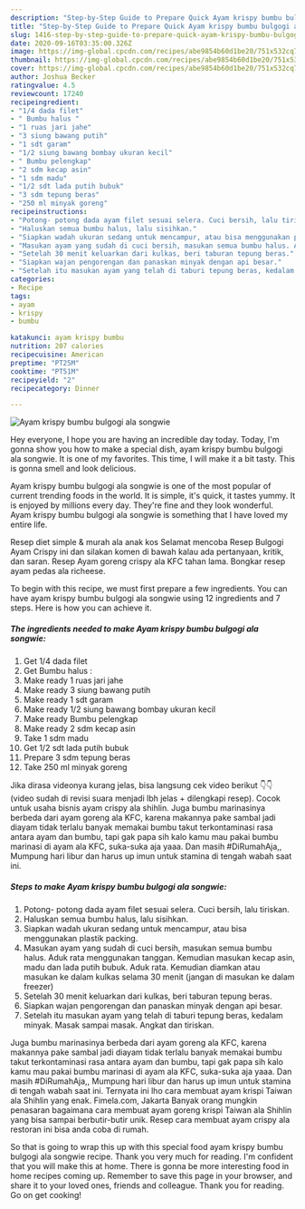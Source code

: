 ```yaml
---
description: "Step-by-Step Guide to Prepare Quick Ayam krispy bumbu bulgogi ala songwie"
title: "Step-by-Step Guide to Prepare Quick Ayam krispy bumbu bulgogi ala songwie"
slug: 1416-step-by-step-guide-to-prepare-quick-ayam-krispy-bumbu-bulgogi-ala-songwie
date: 2020-09-16T03:35:00.326Z
image: https://img-global.cpcdn.com/recipes/abe9854b60d1be20/751x532cq70/ayam-krispy-bumbu-bulgogi-ala-songwie-foto-resep-utama.jpg
thumbnail: https://img-global.cpcdn.com/recipes/abe9854b60d1be20/751x532cq70/ayam-krispy-bumbu-bulgogi-ala-songwie-foto-resep-utama.jpg
cover: https://img-global.cpcdn.com/recipes/abe9854b60d1be20/751x532cq70/ayam-krispy-bumbu-bulgogi-ala-songwie-foto-resep-utama.jpg
author: Joshua Becker
ratingvalue: 4.5
reviewcount: 17240
recipeingredient:
- "1/4 dada filet"
- " Bumbu halus "
- "1 ruas jari jahe"
- "3 siung bawang putih"
- "1 sdt garam"
- "1/2 siung bawang bombay ukuran kecil"
- " Bumbu pelengkap"
- "2 sdm kecap asin"
- "1 sdm madu"
- "1/2 sdt lada putih bubuk"
- "3 sdm tepung beras"
- "250 ml minyak goreng"
recipeinstructions:
- "Potong- potong dada ayam filet sesuai selera. Cuci bersih, lalu tiriskan."
- "Haluskan semua bumbu halus, lalu sisihkan."
- "Siapkan wadah ukuran sedang untuk mencampur, atau bisa menggunakan plastik packing."
- "Masukan ayam yang sudah di cuci bersih, masukan semua bumbu halus. Aduk rata menggunakan tanggan. Kemudian masukan kecap asin, madu dan lada putih bubuk. Aduk rata. Kemudian diamkan atau masukan ke dalam kulkas selama 30 menit (jangan di masukan ke dalam freezer)"
- "Setelah 30 menit keluarkan dari kulkas, beri taburan tepung beras."
- "Siapkan wajan pengorengan dan panaskan minyak dengan api besar."
- "Setelah itu masukan ayam yang telah di taburi tepung beras, kedalam minyak. Masak sampai masak. Angkat dan tiriskan."
categories:
- Recipe
tags:
- ayam
- krispy
- bumbu

katakunci: ayam krispy bumbu 
nutrition: 207 calories
recipecuisine: American
preptime: "PT25M"
cooktime: "PT51M"
recipeyield: "2"
recipecategory: Dinner

---
```



![Ayam krispy bumbu bulgogi ala songwie](https://img-global.cpcdn.com/recipes/abe9854b60d1be20/751x532cq70/ayam-krispy-bumbu-bulgogi-ala-songwie-foto-resep-utama.jpg)

Hey everyone, I hope you are having an incredible day today. Today, I'm gonna show you how to make a special dish, ayam krispy bumbu bulgogi ala songwie. It is one of my favorites. This time, I will make it a bit tasty. This is gonna smell and look delicious.

Ayam krispy bumbu bulgogi ala songwie is one of the most popular of current trending foods in the world. It is simple, it's quick, it tastes yummy. It is enjoyed by millions every day. They're fine and they look wonderful. Ayam krispy bumbu bulgogi ala songwie is something that I have loved my entire life.

Resep diet simple &amp; murah ala anak kos Selamat mencoba Resep Bulgogi Ayam Crispy ini dan silakan komen di bawah kalau ada pertanyaan, kritik, dan saran. Resep Ayam goreng crispy ala KFC tahan lama. Bongkar resep ayam pedas ala richeese.


To begin with this recipe, we must first prepare a few ingredients. You can have ayam krispy bumbu bulgogi ala songwie using 12 ingredients and 7 steps. Here is how you can achieve it.

<!--inarticleads1-->

##### The ingredients needed to make Ayam krispy bumbu bulgogi ala songwie:

1. Get 1/4 dada filet
1. Get  Bumbu halus :
1. Make ready 1 ruas jari jahe
1. Make ready 3 siung bawang putih
1. Make ready 1 sdt garam
1. Make ready 1/2 siung bawang bombay ukuran kecil
1. Make ready  Bumbu pelengkap
1. Make ready 2 sdm kecap asin
1. Take 1 sdm madu
1. Get 1/2 sdt lada putih bubuk
1. Prepare 3 sdm tepung beras
1. Take 250 ml minyak goreng


Jika dirasa videonya kurang jelas, bisa langsung cek video berikut 👇👇 (video sudah di revisi suara menjadi lbh jelas + dilengkapi resep). Cocok untuk usaha bisnis ayam crispy ala shihlin. Juga bumbu marinasinya berbeda dari ayam goreng ala KFC, karena makannya pake sambal jadi diayam tidak terlalu banyak memakai bumbu takut terkontaminasi rasa antara ayam dan bumbu, tapi gak papa sih kalo kamu mau pakai bumbu marinasi di ayam ala KFC, suka-suka aja yaaa. Dan masih #DiRumahAja,, Mumpung hari libur dan harus up imun untuk stamina di tengah wabah saat ini. 

<!--inarticleads2-->

##### Steps to make Ayam krispy bumbu bulgogi ala songwie:

1. Potong- potong dada ayam filet sesuai selera. Cuci bersih, lalu tiriskan.
1. Haluskan semua bumbu halus, lalu sisihkan.
1. Siapkan wadah ukuran sedang untuk mencampur, atau bisa menggunakan plastik packing.
1. Masukan ayam yang sudah di cuci bersih, masukan semua bumbu halus. Aduk rata menggunakan tanggan. Kemudian masukan kecap asin, madu dan lada putih bubuk. Aduk rata. Kemudian diamkan atau masukan ke dalam kulkas selama 30 menit (jangan di masukan ke dalam freezer)
1. Setelah 30 menit keluarkan dari kulkas, beri taburan tepung beras.
1. Siapkan wajan pengorengan dan panaskan minyak dengan api besar.
1. Setelah itu masukan ayam yang telah di taburi tepung beras, kedalam minyak. Masak sampai masak. Angkat dan tiriskan.


Juga bumbu marinasinya berbeda dari ayam goreng ala KFC, karena makannya pake sambal jadi diayam tidak terlalu banyak memakai bumbu takut terkontaminasi rasa antara ayam dan bumbu, tapi gak papa sih kalo kamu mau pakai bumbu marinasi di ayam ala KFC, suka-suka aja yaaa. Dan masih #DiRumahAja,, Mumpung hari libur dan harus up imun untuk stamina di tengah wabah saat ini. Ternyata ini lho cara membuat ayam krispi Taiwan ala Shihlin yang enak. Fimela.com, Jakarta Banyak orang mungkin penasaran bagaimana cara membuat ayam goreng krispi Taiwan ala Shihlin yang bisa sampai berbutir-butir unik. Resep cara membuat ayam crispy ala restoran ini bisa anda coba di rumah. 

So that is going to wrap this up with this special food ayam krispy bumbu bulgogi ala songwie recipe. Thank you very much for reading. I'm confident that you will make this at home. There is gonna be more interesting food in home recipes coming up. Remember to save this page in your browser, and share it to your loved ones, friends and colleague. Thank you for reading. Go on get cooking!
